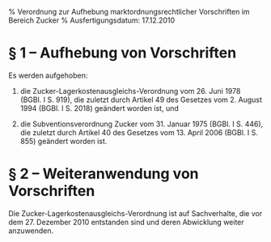 % Verordnung zur Aufhebung marktordnungsrechtlicher Vorschriften im Bereich Zucker
% Ausfertigungsdatum: 17.12.2010
 
# § 1 – Aufhebung von Vorschriften

Es werden aufgehoben:

1. die Zucker-Lagerkostenausgleichs-Verordnung vom 26. Juni 1978 (BGBl. I S. 919), die zuletzt durch Artikel 49 des Gesetzes vom 2. August 1994 (BGBl. I S. 2018) geändert worden ist, und

2. die Subventionsverordnung Zucker vom 31. Januar 1975 (BGBl. I S. 446), die zuletzt durch Artikel 40 des Gesetzes vom 13. April 2006 (BGBl. I S. 855) geändert worden ist.

# § 2 – Weiteranwendung von Vorschriften

Die Zucker-Lagerkostenausgleichs-Verordnung ist auf Sachverhalte, die vor dem 27. Dezember 2010 entstanden sind und deren Abwicklung weiter anzuwenden.
